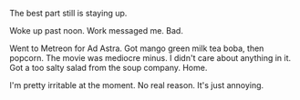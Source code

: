 The best part still is staying up.

Woke up past noon. Work messaged me. Bad.

Went to Metreon for Ad Astra. Got mango green milk tea boba, then popcorn. The movie was mediocre minus. I didn't care about anything in it. Got a too salty salad from the soup company. Home.

I'm pretty irritable at the moment. No real reason. It's just annoying.
